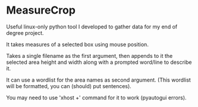 # MeasureCrop
Useful linux-only python tool I developed to gather data for my end of degree project.

It takes measures of a selected box using mouse position.

Takes a single filename as the first argument, then appends to it the selected area height and width along with a prompted word/line to describe it.

It can use a wordlist for the area names as second argument. (This wordlist will be formatted, you can (should) put sentences).

You may need to use 'xhost +' command for it to work (pyautogui errors).
